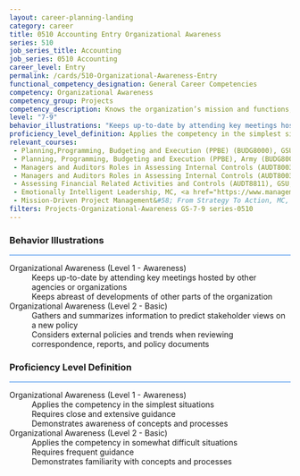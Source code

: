 ```yaml
---
layout: career-planning-landing
category: career
title: 0510 Accounting Entry Organizational Awareness
series: 510
job_series_title: Accounting
job_series: 0510 Accounting
career_level: Entry
permalink: /cards/510-Organizational-Awareness-Entry
functional_competency_designation: General Career Competencies
competency: Organizational Awareness
competency_group: Projects
competency_description: Knows the organization’s mission and functions, and how its social, political, and technological systems work and operates effectively within them; this includes the programs, policies, procedures, rules, and regulations of the organization
level: "7-9"
behavior_illustrations: "Keeps up-to-date by attending key meetings hosted by other agencies or organizations ? Keeps abreast of developments of other parts of the organization ? Gathers and summarizes information to predict stakeholder views on a new policy ? Considers external policies and trends when reviewing correspondence, reports, and policy documents"
proficiency_level_definition: Applies the competency in the simplest situations ? Requires close and extensive guidance ? Demonstrates awareness of concepts and processes ? Applies the competency in somewhat difficult situations ? Requires frequent guidance ? Demonstrates familiarity with concepts and processes 
relevant_courses: 
 - Planning,Programming, Budgeting and Execution (PPBE) (BUDG8000), GSU, <a href="https://www.LearnAtGSUSA.com/BUDG8001">https://www.LearnAtGSUSA.com/BUDG8001</a>
 - Planning, Programming, Budgeting and Execution (PPBE), Army (BUDG8001), GSU, <a href="https://www.LearnAtGSUSA.com/BUDG8002">https://www.LearnAtGSUSA.com/BUDG8002</a>
 - Managers and Auditors Roles in Assessing Internal Controls (AUDT8003), GSU, <a href="https://www.LearnAtGSUSA.com/AUDT8004">https://www.LearnAtGSUSA.com/AUDT8004</a>
 - Managers and Auditors Roles in Assessing Internal Controls (AUDT8003), GSU, <a href="https://www.LearnAtGSUSA.com/AUDT8008">https://www.LearnAtGSUSA.com/AUDT8008</a>
 - Assessing Financial Related Activities and Controls (AUDT8811), GSU, <a href="https://www.LearnAtGSUSA.com/AUDT8812">https://www.LearnAtGSUSA.com/AUDT8812</a>
 - Emotionally Intelligent Leadership, MC, <a href="https://www.managementconcepts.com/course/id/4004?utm_source=CFOportal&utm_medium=listing&utm_campaign=CFOTTEP&utm_id=23FM">https://www.managementconcepts.com/course/id/4004?utm_source=CFOportal&utm_medium=listing&utm_campaign=CFOTTEP&utm_id=23FM</a>
 - Mission-Driven Project Management&#58; From Strategy To Action, MC, <a href="https://www.managementconcepts.com/course/id/6188?utm_source=CFOportal&utm_medium=listing&utm_campaign=CFOTTEP&utm_id=23FM">https://www.managementconcepts.com/course/id/6188?utm_source=CFOportal&utm_medium=listing&utm_campaign=CFOTTEP&utm_id=23FM</a>
filters: Projects-Organizational-Awareness GS-7-9 series-0510
---
```


<div class="desktop:grid-col-6 margin-y-3">
  <div class="border-top-2 bg-white padding-3 shadow-5 height-full members-hover border-1px button-border border-top-blue radius-lg card-text-color">
    <h3>Behavior Illustrations</h3>
    <hr style="background-color: #2680EB !important;"/>
    <dl class="text-base card-content-color"><dt>Organizational Awareness (Level 1 - Awareness)</dt><dd>Keeps up-to-date by attending key meetings hosted by other agencies or organizations </dd><dd> Keeps abreast of developments of other parts of the organization</dd><dt>Organizational Awareness (Level 2 - Basic)</dt><dd>Gathers and summarizes information to predict stakeholder views on a new policy </dd><dd> Considers external policies and trends when reviewing correspondence, reports, and policy documents</dd></dl>
  </div>
</div>
<div class="desktop:grid-col-6 margin-y-3">
  <div class="border-top-2 bg-white padding-3 shadow-5 height-full members-hover border-1px button-border border-top-blue radius-lg card-text-color">
    <h3>Proficiency Level Definition</h3>
     <hr style="background-color: #2680EB !important;"/>
    <dl class="text-base card-content-color"><dt>Organizational Awareness (Level 1 - Awareness)</dt><dd>Applies the competency in the simplest situations </dd><dd> Requires close and extensive guidance </dd><dd> Demonstrates awareness of concepts and processes</dd><dt>Organizational Awareness (Level 2 - Basic)</dt><dd>Applies the competency in somewhat difficult situations </dd><dd> Requires frequent guidance </dd><dd> Demonstrates familiarity with concepts and processes </dd></dl>
  </div>
</div>